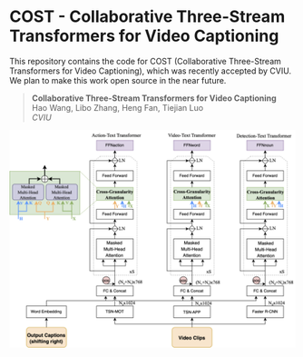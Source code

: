 # COST - Collaborative Three-Stream Transformers for Video Captioning

This repository contains the code for COST (Collaborative Three-Stream Transformers for Video Captioning), which was recently accepted by CVIU. We plan to make this work open source in the near future.

> **Collaborative Three-Stream Transformers for Video Captioning** <br>
> Hao Wang, Libo Zhang, Heng Fan, Tiejian Luo <br>
> *CVIU*

<div align="center">
    <img src="docs/architecture.png" alt="Editor" width="600">
</div>